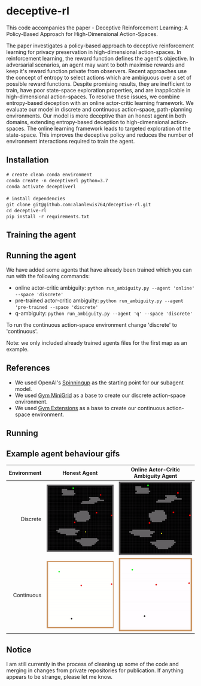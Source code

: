 # deceptive-rl
This code accompanies the paper - Deceptive Reinforcement Learning: A Policy-Based Approach for High-Dimensional Action-Spaces. 

The paper investigates a policy-based approach to deceptive reinforcement learning for privacy preservation in high-dimensional action-spaces. In reinforcement learning, the reward function defines the agent's objective. In adversarial scenarios, an agent may want to both maximise rewards and keep it's reward function private from observers. Recent approaches use the concept of entropy to select actions which are ambiguous over a set of possible reward functions. Despite promising results, they are inefficient to train, have poor state-space exploration properties, and are inapplicable in high-dimensional action-spaces. To resolve these issues, we combine entropy-based deception with an online actor-critic learning framework. We evaluate our model in discrete and continuous action-space, path-planning environments. Our model is more deceptive than an honest agent in both domains, extending entropy-based deception to high-dimensional action-spaces. The online learning framework leads to targeted exploration of the state-space. This improves the deceptive policy and reduces the number of environment interactions required to train the agent.

## Installation
```
# create clean conda environment
conda create -n deceptiverl python=3.7
conda activate deceptiverl

# install dependencies
git clone git@github.com:alanlewis764/deceptive-rl.git
cd deceptive-rl
pip install -r requirements.txt
```

## Training the agent

## Running the agent
We have added some agents that have already been trained which you can run with the following commands:
- online actor-critic ambiguity: ```python run_ambiguity.py --agent 'online' --space 'discrete'```
- pre-trained actor-critic ambiguity: ```python run_ambiguity.py --agent 'pre-trained --space 'discrete'```
- q-ambiguity: ```python run_ambiguity.py --agent 'q' --space 'discrete'```

To run the continuous action-space environment change 'discrete' to 'continuous'.

Note: we only included already trained agents files for the first map as an example.


## References
- We used OpenAI's [Spinningup](https://github.com/openai/spinningup) as the starting point for our subagent model.
- We used [Gym MiniGrid](https://github.com/maximecb/gym-minigrid) as a base to create our discrete action-space environment.
- We used [Gym Extensions](https://github.com/Breakend/gym-extensions ) as a base to create our continuous action-space environment.

## Running

## Example agent behaviour gifs
Environment |Honest Agent                                      | Online Actor-Critic Ambiguity Agent
-----------:|:------------------------------------------------:|:----------------------------------------------:
Discrete    | ![Alt Text](/assets/honest_discrete_map_16.gif)  | ![Alt Text](/assets/ambiguity_discrete_map_16.gif)
Continuous  | ![Alt Text](/assets/honest_continuous_map_3.gif) | ![Alt Text](/assets/ambiguity_continuous_map_3.gif)

## Notice
I am still currently in the process of cleaning up some of the code and merging in changes from private repositories for publication. If anything appears to be strange, please let me know.
